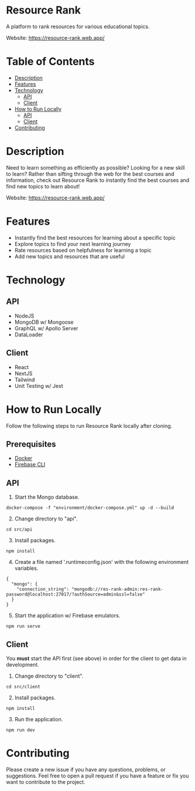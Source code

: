 # Resource Rank

A platform to rank resources for various educational topics.

Website: https://resource-rank.web.app/

# Table of Contents

- [Description](#description)
- [Features](#features)
- [Technology](#technology)
  - [API](#api)
  - [Client](#client)
- [How to Run Locally](#how-to-run-locally)
  - [API](#api-1)
  - [Client](#client-1)
- [Contributing](#contributing)

# Description

Need to learn something as efficiently as possible? Looking for a new skill to learn? Rather than sifting through the web for the best courses and information, check out Resource Rank to instantly find the best courses and find new topics to learn about!

Website: https://resource-rank.web.app/

# Features

- Instantly find the best resources for learning about a specific topic
- Explore topics to find your next learning journey
- Rate resources based on helpfulness for learning a topic
- Add new topics and resources that are useful

# Technology

## API

- NodeJS
- MongoDB w/ Mongoose
- GraphQL w/ Apollo Server
- DataLoader

## Client

- React
- NextJS
- Tailwind
- Unit Testing w/ Jest

# How to Run Locally

Follow the following steps to run Resource Rank locally after cloning.

## Prerequisites

- [Docker](https://docs.docker.com/get-docker/)
- [Firebase CLI](https://firebase.google.com/docs/cli#install_the_firebase_cli)

## API

1. Start the Mongo database.

```
docker-compose -f "environment/docker-compose.yml" up -d --build
```

2. Change directory to "api".

```
cd src/api
```

3. Install packages.

```
npm install
```

4. Create a file named '.runtimeconfig.json' with the following environment variables.

```
{
  "mongo": {
    "connection_string": "mongodb://res-rank-admin:res-rank-password@localhost:27017/?authSource=admin&ssl=false"
  }
}
```

5. Start the application w/ Firebase emulators.

```
npm run serve
```

## Client

You **must** start the API first (see above) in order for the client to get data in development.

1. Change directory to "client".

```
cd src/client
```

2. Install packages.

```
npm install
```

3. Run the application.

```
npm run dev
```

# Contributing

Please create a new issue if you have any questions, problems, or suggestions. Feel free to open a
pull request if you have a feature or fix you want to contribute to the project.
